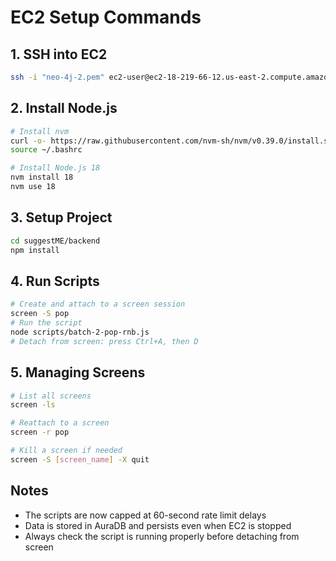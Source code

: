 # EC2 Setup Commands

## 1. SSH into EC2
```bash
ssh -i "neo-4j-2.pem" ec2-user@ec2-18-219-66-12.us-east-2.compute.amazonaws.com
```

## 2. Install Node.js
```bash
# Install nvm
curl -o- https://raw.githubusercontent.com/nvm-sh/nvm/v0.39.0/install.sh | bash
source ~/.bashrc

# Install Node.js 18
nvm install 18
nvm use 18
```

## 3. Setup Project
```bash
cd suggestME/backend
npm install
```

## 4. Run Scripts
```bash
# Create and attach to a screen session
screen -S pop
# Run the script
node scripts/batch-2-pop-rnb.js
# Detach from screen: press Ctrl+A, then D
```

## 5. Managing Screens
```bash
# List all screens
screen -ls

# Reattach to a screen
screen -r pop

# Kill a screen if needed
screen -S [screen_name] -X quit
```

## Notes
- The scripts are now capped at 60-second rate limit delays
- Data is stored in AuraDB and persists even when EC2 is stopped
- Always check the script is running properly before detaching from screen